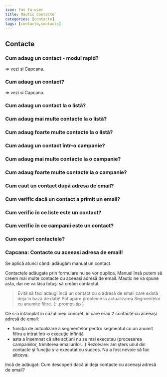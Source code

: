 ```yaml
---
icon: fas fa-user
title: Mautic Contacte
categories: [contacte]
tags: [contacte,contacts]
---
```


## Contacte

### Cum adaug un contact - modul rapid?

=> vezi si Capcana.

### Cum adaug un contact?

=> vezi si Capcana.

### Cum adaug un contact la o listă?

### Cum adaug mai multe contacte la o listă?

### Cum adaug foarte multe contacte la o listă?

### Cum adaug un contact într-o campanie?

### Cum adaug mai multe contacte la o campanie?

### Cum adaug foarte multe contacte la o campanie?

### Cum caut un contact după adresa de email?

### Cum verific dacă un contact a primit un email?

### Cum verific în ce liste este un contact?

### Cum verific în ce campanii este un contact?

### Cum export contactele?

### Capcana: Contacte cu aceeasi adresa de email!

Se aplică atunci când: adăugăm manual un contact.

Contactele adăugate prin formulare nu se vor duplica. Manual însă putem să creem mai multe contacte cu aceeaşi adresă de email. Mautic ne va spune asta, dar ne va lăsa totuşi să creăm contactul.

> Evită să faci adaugi încă un contact cu o adresă de email care există deja în baza de date! Pot apare probleme la actualizarea Segmentelor cu anumite filtre.
{: .prompt-tip }

Ce s-a întâmplat în cazul meu concret, în care erau 2 contacte cu aceeaşi adresă de email:
* funcţia de actualizare a segmentelor pentru segmentul cu un anumit filtru a intrat într-o execuţie infinită
* asta a însemnat că alte acţiuni nu se mai executau (procesarea campaniilor, trimiterea emailurilor...)
Rezolvare: am şters unul din contacte şi funcţia s-a executat cu succes. Nu a fost nevoie să fac altceva.

Incă de adăugat: Cum descoperi dacă ai deja contacte cu aceeaşi adresă de email?


